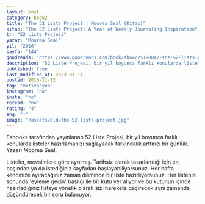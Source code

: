 ```yaml
---
layout: post  
category: book2
title: "The 52 Lists Project | Moorea Seal (Kitap)"  
kitap: "The 52 Lists Project: A Year of Weekly Journaling Inspiration"  
tr: "52 Liste Projesi"  
yazar: "Moorea Seal"  
yil: "2016"  
sayfa: "144"  
goodreads: "https://www.goodreads.com/book/show/25190842-the-52-lists-project"
description: "52 Liste Projesi, bir yıl boyunca farklı konularda listeler hazırlamanızı sağlayacak farkındalık arttırıcı bir günlük. Yazarı Moorea Seal."
published: true
last_modified_at: 2023-01-14
posted: 2016-11-12
tag: "motivasyon"
instagram: "no"
insta: "no"
reread: "no"
rating: "4"
eng: "-"
image: "/assets/old/the-52-lists-project.jpg"
---
```


Fabooks tarafından yayınlanan 52 Liste Projesi, bir yıl boyunca farklı konularda listeler hazırlamanızı sağlayacak farkındalık arttırıcı bir günlük. Yazarı Moorea Seal.  
  
Listeler, mevsimlere göre ayrılmış. Tarihsiz olarak tasarlandığı için en başından ya da istediğiniz sayfadan başlayabiliyorsunuz. Her hafta kendinize ayıracağınız zaman diliminde bir liste hazırlıyorsunuz. Her listenin sonunda 'eyleme geçin' başlığı ile bir kutu yer alıyor ve bu kutunun içinde hazırladığınız listeye yönelik olarak sizi harekete geçirecek aynı zamanda düşündürecek bir soru bulunuyor.  
  
